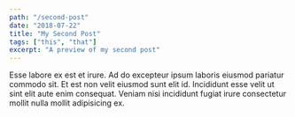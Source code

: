 ```yaml
---
path: "/second-post"
date: "2018-07-22"
title: "My Second Post"
tags: ["this", "that"]
excerpt: "A preview of my second post"
---
```


Esse labore ex est et irure. Ad do excepteur ipsum laboris eiusmod pariatur commodo sit. Et est non velit eiusmod sunt elit id. Incididunt esse velit ut sint elit aute enim consequat. Veniam nisi incididunt fugiat irure consectetur mollit nulla mollit adipisicing ex.
